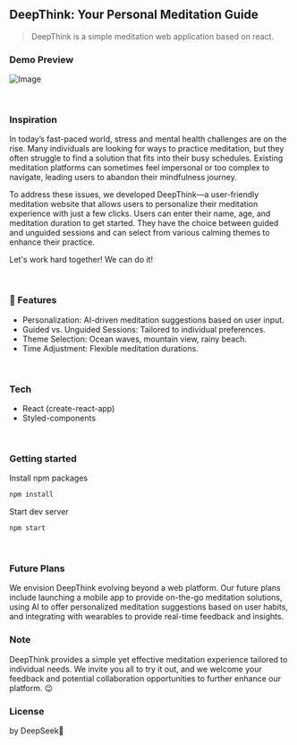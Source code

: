 ## DeepThink: Your Personal Meditation Guide

> DeepThink is a simple meditation web application based on react.


### Demo Preview

![Image](https://github.com/user-attachments/assets/79cc6eca-43df-4a1a-a79c-70b0311dfda4)

<br>

### Inspiration

In today’s fast-paced world, stress and mental health challenges are on the rise. Many individuals are looking for ways to practice meditation, but they often struggle to find a solution that fits into their busy schedules. Existing meditation platforms can sometimes feel impersonal or too complex to navigate, leading users to abandon their mindfulness journey.

To address these issues, we developed DeepThink—a user-friendly meditation website that allows users to personalize their meditation experience with just a few clicks. Users can enter their name, age, and meditation duration to get started. They have the choice between guided and unguided sessions and can select from various calming themes to enhance their practice.

Let's work hard together! We can do it!

<br>

### 💫 Features

- Personalization: AI-driven meditation suggestions based on user input.
- Guided vs. Unguided Sessions: Tailored to individual preferences.
- Theme Selection: Ocean waves, mountain view, rainy beach.
- Time Adjustment: Flexible meditation durations.

<br>

### Tech

- React (create-react-app)
- Styled-components

<br>

### Getting started

Install npm packages

```bash
npm install
```

Start dev server

```bash
npm start
```

<br>

### Future Plans

We envision DeepThink evolving beyond a web platform. Our future plans include launching a mobile app to provide on-the-go meditation solutions, using AI to offer personalized meditation suggestions based on user habits, and integrating with wearables to provide real-time feedback and insights.

### Note

DeepThink provides a simple yet effective meditation experience tailored to individual needs. We invite you all to try it out, and we welcome your feedback and potential collaboration opportunities to further enhance our platform. 😉

### License

by DeepSeek👀
